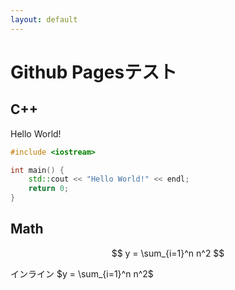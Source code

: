```yaml
---
layout: default
---
```


# Github Pagesテスト

## C++

Hello World!
```c++
#include <iostream>

int main() {
    std::cout << "Hello World!" << endl;
    return 0;
}
```

## Math

$$
y = \sum_{i=1}^n n^2
$$

インライン $y = \sum_{i=1}^n n^2$

